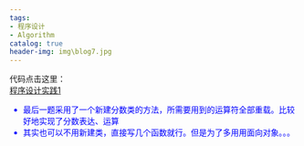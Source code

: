 ```yaml
---
tags:
- 程序设计
- Algorithm
catalog: true
header-img: img\blog7.jpg
---   
```

代码点击这里：  
[程序设计实践1](https://paste.ubuntu.com/p/K4P7dCh7Dn/)
<font color = "blue">  
- 最后一题采用了一个新建分数类的方法，所需要用到的运算符全部重载。比较好地实现了分数表达、运算  
- 其实也可以不用新建类，直接写几个函数就行。但是为了多用用面向对象。。。
</font>
